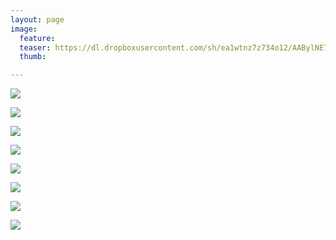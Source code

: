 ```yaml
---
layout: page
image:
  feature:
  teaser: https://dl.dropboxusercontent.com/sh/ea1wtnz7z734o12/AABylNE7X-d7fM33ERMlBiO_a/luontokuvat/kes%C3%A4/11/DS58011-245px.jpg
  thumb:

---
```


[![](https://dl.dropboxusercontent.com/sh/ea1wtnz7z734o12/AAD6tTZV0H48pFyQHXYcTaD3a/luontokuvat/kes%C3%A4/11/DS58022-800px.jpg)](https://dl.dropboxusercontent.com/sh/ea1wtnz7z734o12/AADIWFTSt0waesrf9tEZQ3vGa/luontokuvat/kes%C3%A4/11/DS58022.jpg)

[![](https://dl.dropboxusercontent.com/sh/ea1wtnz7z734o12/AADCvEjm3Ewypm95z-lTTKD7a/luontokuvat/kes%C3%A4/11/DS58025-800px.jpg)](https://dl.dropboxusercontent.com/sh/ea1wtnz7z734o12/AAC8vqHfGwB2tqLHyNdW7hyaa/luontokuvat/kes%C3%A4/11/DS58025.jpg)

[![](https://dl.dropboxusercontent.com/sh/ea1wtnz7z734o12/AADd5QmlOxNAHBXihW2xSuEza/luontokuvat/kes%C3%A4/11/DS58005-800px.jpg)](https://dl.dropboxusercontent.com/sh/ea1wtnz7z734o12/AAC-Bs0yw8-_LPwHXdFIeiAWa/luontokuvat/kes%C3%A4/11/DS58005.jpg)

[![](https://dl.dropboxusercontent.com/sh/ea1wtnz7z734o12/AABK8ZAC0G84CUp8RALQHmCFa/luontokuvat/kes%C3%A4/11/DS58051-800px.jpg)](https://dl.dropboxusercontent.com/sh/ea1wtnz7z734o12/AABtB--xj0e3q1rxxoulPToga/luontokuvat/kes%C3%A4/11/DS58051.jpg)

[![](https://dl.dropboxusercontent.com/sh/ea1wtnz7z734o12/AABr53bfu_vD9AGveNgl_-Sva/luontokuvat/kes%C3%A4/11/DS58061-800px.jpg)](https://dl.dropboxusercontent.com/sh/ea1wtnz7z734o12/AACWKjy9tN9QwXSLdk1Lbob3a/luontokuvat/kes%C3%A4/11/DS58061.jpg)

[![](https://dl.dropboxusercontent.com/sh/ea1wtnz7z734o12/AACbI62FUAQgxcVuZ9sbzJrIa/luontokuvat/kes%C3%A4/11/DS58011-800px.jpg)](https://dl.dropboxusercontent.com/sh/ea1wtnz7z734o12/AAB6PxCtImnausnWzQAFdCzja/luontokuvat/kes%C3%A4/11/DS58011.jpg)

[![](https://dl.dropboxusercontent.com/sh/ea1wtnz7z734o12/AAAHIY9nW1dLU_B-0IJeXUufa/luontokuvat/kes%C3%A4/11/DS58014-800px.jpg)](https://dl.dropboxusercontent.com/sh/ea1wtnz7z734o12/AADXG1SnSw2ZV6RZb8F3KvtSa/luontokuvat/kes%C3%A4/11/DS58014.jpg)

[![](https://dl.dropboxusercontent.com/sh/ea1wtnz7z734o12/AAAOhHg31-jDTcTILoVDJQFRa/luontokuvat/kes%C3%A4/11/DS58009-800px.jpg)](https://dl.dropboxusercontent.com/sh/ea1wtnz7z734o12/AAAcK7tKdxCYsK1ivEtBRUO1a/luontokuvat/kes%C3%A4/11/DS58009.jpg)
